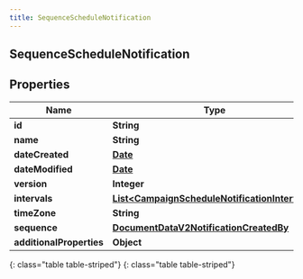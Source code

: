 ```yaml
---
title: SequenceScheduleNotification
---
```

## SequenceScheduleNotification


## Properties

| Name | Type | Description | Notes |
| ------------ | ------------- | ------------- | ------------- |
| **id** | **String** |  |  [optional] |
| **name** | **String** |  |  [optional] |
| **dateCreated** | [**Date**](Date.html) |  |  [optional] |
| **dateModified** | [**Date**](Date.html) |  |  [optional] |
| **version** | **Integer** |  |  [optional] |
| **intervals** | [**List&lt;CampaignScheduleNotificationIntervals&gt;**](CampaignScheduleNotificationIntervals.html) |  |  [optional] |
| **timeZone** | **String** |  |  [optional] |
| **sequence** | [**DocumentDataV2NotificationCreatedBy**](DocumentDataV2NotificationCreatedBy.html) |  |  [optional] |
| **additionalProperties** | **Object** |  |  [optional] |
{: class="table table-striped"}
{: class="table table-striped"}


